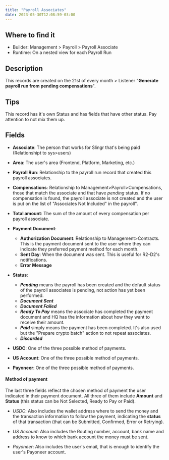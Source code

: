 ```yaml
---
title: "Payroll Associates"
date: 2023-05-30T12:08:59-03:00
---
```


## Where to find it

* Builder: Management > Payroll > Payroll Associate
* Runtime: On a nested view for each Payroll Run

## Description

This records are created on the 21st of every month > Listener "**Generate payroll run from pending compensations**".

## Tips

This record has it's own Status and has fields that have other status. Pay attention to not mix them up.

## Fields

* **Associate**: The person that works for Slingr that's being paid (Relationshipt to sys>users)

* **Area**: The user's area (Frontend, Platform, Marketing, etc.)

* **Payroll Run**: Relationship to the payroll run record that created this payroll associates. 

* **Compensations**: Relationship to Management>Payroll>Compensations, those that match the associate and that have *pending* status. If no compensation is found, the payroll associate is not created and the user is put on the list of "Associates Not Included" in the payroll".

* **Total amount**: The sum of the amount of every compensation per payroll associate.

* **Payment Document**:
	* **Authorization Document**: Relationship to Management>Contracts. This is the payment document sent to the user where they can indicate they preferred payment method for each month.
	* **Sent Day**: When the document was sent. This is useful for R2-D2's notifications.
	* **Error Message**

* **Status**:  
	* ***Pending*** means the payroll has been created and the default status of the payroll associates is pending, not action has yet been performed. 
	* ***Document Sent***
	* ***Document Failed*** 
	* ***Ready To Pay*** means the associate has completed the payment document and HQ has the information about how they want to receive their amount.
	* ***Paid*** simply means the payment has been completed. It's also used but the "Prepare crypto batch" action to not repeat associates.
	* ***Discarded***

* **USDC**: One of the three possible method of payments.
* **US Account**: One of the three possible method of payments.
* **Payoneer**: One of the three possible method of payments.

#### Method of payment
The last three fields reflect the chosen method of payment the user indicated in their payment document. All three of them include **Amount** and **Status** (this status can be Not Selected, Ready to Pay or Paid).

* *USDC*: Also includes the wallet address where to send the money and the transaction information to follow the payment, indicating the **status** of that transaction (that can be Submitted, Confirmed, Error or Retrying).

* *US Account*: Also includes the Routing number, account, bank name and address to know to which bank account the money must be sent.

* *Payoneer*: Also includes the user's email, that is enough to identify the user's Payoneer account.

